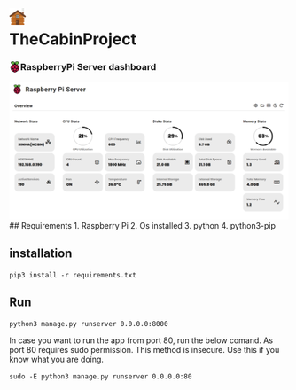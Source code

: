 <img src="static/favicon.png" align="left" width="30px">

# TheCabinProject

### <img src="static/raspberrry_pi_logo.png" align="left" width="20px"> RaspberryPi Server dashboard

<img src="screenshot.png">
## Requirements
1. Raspberry Pi
2. Os installed
3. python
4. python3-pip

## installation

```
pip3 install -r requirements.txt
```

## Run

```
python3 manage.py runserver 0.0.0.0:8000
```

In case you want to run the app from port 80, run the below comand.
As port 80 requires sudo permission. This method is insecure. Use this if you know what you are doing.

```
sudo -E python3 manage.py runserver 0.0.0.0:80
```
